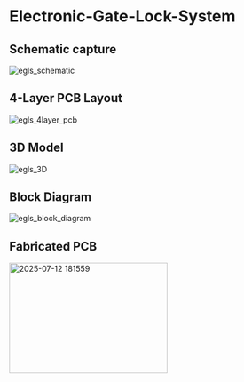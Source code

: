 # Electronic-Gate-Lock-System

## Schematic capture
![egls_schematic](https://github.com/user-attachments/assets/9ae91639-7eb8-4232-b83a-f90252429268)

## 4-Layer PCB Layout
![egls_4layer_pcb](https://github.com/user-attachments/assets/0c976c05-d427-4441-baca-e4ad6535d490)

## 3D Model
![egls_3D](https://github.com/user-attachments/assets/1cfba9c1-3251-43fa-a6b1-84ae7358ca82)

## Block Diagram
![egls_block_diagram](https://github.com/user-attachments/assets/018d0436-2379-4241-9ad4-deb016a28a33)

## Fabricated PCB
<img width="285" height="199" alt="2025-07-12 181559" src="https://github.com/user-attachments/assets/95523e21-1975-4e39-83f4-9e980b7b3d9b" />
